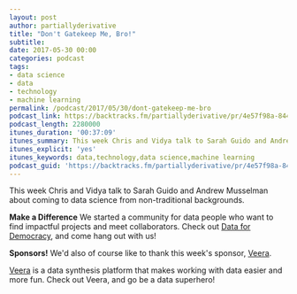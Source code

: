 ```yaml
---
layout: post
author: partiallyderivative
title: "Don't Gatekeep Me, Bro!"
subtitle:
date: 2017-05-30 00:00
categories: podcast
tags:
- data science
- data
- technology
- machine learning
permalink: /podcast/2017/05/30/dont-gatekeep-me-bro
podcast_link: https://backtracks.fm/partiallyderivative/pr/4e57f98a-844f-11e7-86c7-0e84392478bc/partially_derivative_dont-gatekeep-me-bro.mp3?s=1
podcast_length: 2280000
itunes_duration: '00:37:09'
itunes_summary: This week Chris and Vidya talk to Sarah Guido and Andrew Musselman about coming to data science from non-traditional backgrounds.
itunes_explicit: 'yes'
itunes_keywords: data,technology,data science,machine learning
podcast_guid: 'https://backtracks.fm/partiallyderivative/pr/4e57f98a-844f-11e7-86c7-0e84392478bc/partially_derivative_dont-gatekeep-me-bro.mp3?s=1'
---
```


This week Chris and Vidya talk to Sarah Guido and Andrew Musselman about coming to data science from non-traditional backgrounds.

<div id="backtracks-player" data-bt-embed="https://player.backtracks.fm/partiallyderivative/partially-derivative/m/dont-gatekeep-me-bro" data-bt-theme="light" data-bt-show-art-cover="true" data-bt-show-comments="false"></div><script>(function(p,l,a,y,e,r,s){if(p[y]) return;if(p[e]) return p[e]();s=l.createElement(a);l.head.appendChild((s.async=p[y]=true,s.src=r,s))}(window,document,"script","__btL","__btR","https://player.backtracks.fm/embedder.js"))</script>

**Make a Difference**
We started a community for data people who want to find impactful projects and meet collaborators. Check out [Data for Democracy](https://medium.com/data-for-democracy), and come hang out with us!

**Sponsors!** We'd also of course like to thank this week's sponsor, [Veera](http://getveera.com/).

[Veera](http://getveera.com/) is a data synthesis platform that makes working with data easier and more fun. Check out Veera, and go be a data superhero!
